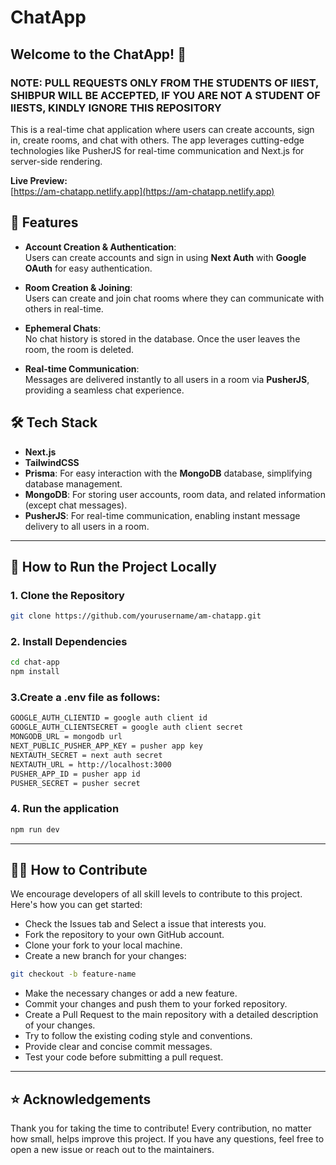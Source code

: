 # ChatApp

## Welcome to the ChatApp! 🚀

### NOTE: PULL REQUESTS ONLY FROM THE STUDENTS OF IIEST, SHIBPUR WILL BE ACCEPTED, IF YOU ARE NOT A STUDENT OF IIESTS, KINDLY IGNORE THIS REPOSITORY

This is a real-time chat application where users can create accounts, sign in, create rooms, and chat with others. The app leverages cutting-edge technologies like PusherJS for real-time communication and Next.js for server-side rendering.

**Live Preview:**  
[https://am-chatapp.netlify.app](https://am-chatapp.netlify.app)



## 🚀 Features

- **Account Creation & Authentication**:  
  Users can create accounts and sign in using **Next Auth** with **Google OAuth** for easy authentication.

- **Room Creation & Joining**:  
  Users can create and join chat rooms where they can communicate with others in real-time.

- **Ephemeral Chats**:  
  No chat history is stored in the database. Once the user leaves the room, the room is deleted.

- **Real-time Communication**:  
  Messages are delivered instantly to all users in a room via **PusherJS**, providing a seamless chat experience.


## 🛠️ Tech Stack

- **Next.js**
- **TailwindCSS**
- **Prisma**: For easy interaction with the **MongoDB** database, simplifying database management.
- **MongoDB**: For storing user accounts, room data, and related information (except chat messages).
- **PusherJS**: For real-time communication, enabling instant message delivery to all users in a room.
---

## 📝 How to Run the Project Locally

### 1. Clone the Repository
```bash
git clone https://github.com/yourusername/am-chatapp.git
```

### 2. Install Dependencies
```bash
cd chat-app
npm install
```

### 3.Create a .env file as follows:
```bash
GOOGLE_AUTH_CLIENTID = google auth client id
GOOGLE_AUTH_CLIENTSECRET = google auth client secret
MONGODB_URL = mongodb url
NEXT_PUBLIC_PUSHER_APP_KEY = pusher app key
NEXTAUTH_SECRET = next auth secret
NEXTAUTH_URL = http://localhost:3000 
PUSHER_APP_ID = pusher app id
PUSHER_SECRET = pusher secret
```

### 4. Run the application
```bash
npm run dev
```
---
## 👨‍💻 How to Contribute
We encourage developers of all skill levels to contribute to this project. Here's how you can get started:

- Check the Issues tab and Select a issue that interests you.
- Fork the repository to your own GitHub account.
- Clone your fork to your local machine.
- Create a new branch for your changes:
```bash
git checkout -b feature-name
```  
- Make the necessary changes or add a new feature.
- Commit your changes and push them to your forked repository.
- Create a Pull Request to the main repository with a detailed description of your changes.
- Try to follow the existing coding style and conventions.
- Provide clear and concise commit messages.
- Test your code before submitting a pull request.
---

## ⭐ Acknowledgements
Thank you for taking the time to contribute! Every contribution, no matter how small, helps improve this project. If you have any questions, feel free to open a new issue or reach out to the maintainers.
